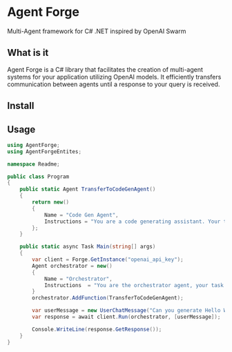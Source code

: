 # Agent Forge
Multi-Agent framework for C# .NET inspired by OpenAI Swarm

## What is it
Agent Forge is a C# library that facilitates the creation of multi-agent systems for your application utilizing OpenAI models. It efficiently transfers communication between agents until a response to your query is received.

## Install

## Usage
```cs
using AgentForge;
using AgentForgeEntites;

namespace Readme;

public class Program
{
    public static Agent TransferToCodeGenAgent()
    {
        return new()
        {
            Name = "Code Gen Agent",
            Instructions = "You are a code generating assistant. Your task is to generate code based on the user's input"
        };
    }

    public static async Task Main(string[] args)
    {
        var client = Forge.GetInstance("openai_api_key");
        Agent orchestrator = new()
        {
            Name = "Orchestrator",
            Instructions  = "You are the orchestrator agent, your task is to transfer the user to the correct agent."
        }
        orchestrator.AddFunction(TransferToCodeGenAgent);

        var userMessage = new UserChatMessage("Can you generate Hello World in C#?");
        var response = await client.Run(orchestrator, [userMessage]);

        Console.WriteLine(response.GetResponse());
    }
}
```
